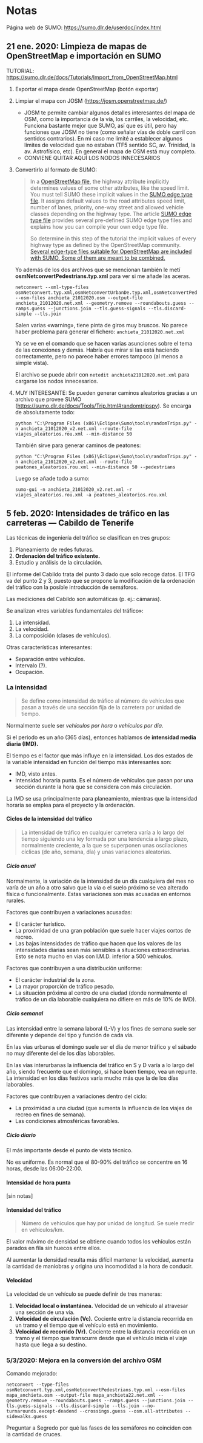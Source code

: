 # Notas

Página web de SUMO: https://sumo.dlr.de/userdoc/index.html

## 21 ene. 2020: Limpieza de mapas de OpenStreetMap e importación en SUMO

TUTORIAL: https://sumo.dlr.de/docs/Tutorials/Import_from_OpenStreetMap.html 

1. Exportar el mapa desde OpenStreetMap (botón exportar)

2. Limpiar el mapa con JOSM (https://josm.openstreetmap.de/)

   - JOSM te permite cambiar algunos detalles interesantes del mapa de OSM, como la importancia de la vía, los carriles, la velocidad, etc. Funciona bastante mejor que SUMO, así que es útil, pero hay funciones que JOSM no tiene (como señalar vías de doble carril con sentidos contrarios). En mi caso me limité a establecer algunos límites de velocidad que no estaban (TF5 sentido SC, av. Trinidad, la av. Astrofísico, etc). En general el mapa de OSM está muy completo.
   - CONVIENE QUITAR AQUÍ LOS NODOS INNECESARIOS

3. Convertirlo al formato de SUMO:

     > In a [OpenStreetMap file](https://sumo.dlr.de/docs/OpenStreetMap_file.html), the highway attribute implicitly determines values of some other attributes, like the speed limit. You must tell SUMO these implicit values in the [SUMO edge type file](https://sumo.dlr.de/docs/SUMO_edge_type_file.html). It assigns default values to the road attributes speed limit, number of lanes, priority, one-way street and allowed vehicle classes depending on the highway type. The article [SUMO edge type file](https://sumo.dlr.de/docs/SUMO_edge_type_file.html) provides several pre-defined SUMO edge type files and explains how you can compile your own edge type file.
      >
      > So determine in this step of the tutorial the implicit values of every highway type as defined by the OpenStreetMap community. [Several edge-type files suitable for OpenStreetMap are included with SUMO. Some of them are meant to be combined.](https://sumo.dlr.de/docs/Networks/Import/OpenStreetMap.html#recommended_typemaps)

    Yo además de los dos archivos que se mencionan también le metí  **osmNetconvertPedestrians.typ.xml** para ver si me añade las aceras.
    
      ```
    netconvert --xml-type-files osmNetconvert.typ.xml,osmNetconvertUrbanDe.typ.xml,osmNetconvertPedestrians.typ.xml --osm-files anchieta_21012020.osm --output-file anchieta_21012020.net.xml --geometry.remove --roundabouts.guess --ramps.guess --junctions.join --tls.guess-signals --tls.discard-simple --tls.join
      ```
   
   Salen varias «warning», tiene pinta de giros muy bruscos. No parece haber problema para generar el fichero: `anchieta_21012020.net.xml`
   
   Ya se ve en el comando que se hacen varias asunciones sobre el tema de las conexiones y demás. Habría que mirar si las está haciendo correctamente, pero no parece haber errores tampoco (al menos a simple vista).
   
   El archivo se puede abrir con `netedit anchieta21012020.net.xml` para cargarse los nodos innecesarios.

4. MUY INTERESANTE: Se pueden generar caminos aleatorios gracias a un archivo que provee SUMO (https://sumo.dlr.de/docs/Tools/Trip.html#randomtripspy). Se encarga de absolutamente todo:

   ```
   python "C:\Program Files (x86)\Eclipse\Sumo\tools\randomTrips.py" -n anchieta_21012020_v2.net.xml --route-file viajes_aleatorios.rou.xml --min-distance 50
   ```

   También sirve para generar caminos de peatones:

   ```
   python "C:\Program Files (x86)\Eclipse\Sumo\tools\randomTrips.py" -n anchieta_21012020_v2.net.xml --route-file peatones_aleatorios.rou.xml --min-distance 50 --pedestrians
   ```

   Luego se añade todo a sumo:

   ```
   sumo-gui -n anchieta_21012020_v2.net.xml -r viajes_aleatorios.rou.xml -a peatones_aleatorios.rou.xml
   ```

## 5 feb. 2020: Intensidades de tráfico en las carreteras — Cabildo de Tenerife

Las técnicas de ingeniería del tráfico se clasifican en tres grupos:

1. Planeamiento de redes futuras.
2. **Ordenación del tráfico existente.**
3. Estudio y análisis de la circulación.

El informe del Cabildo trata del punto 3 dado que solo recoge datos. El TFG va del punto 2 y 3, puesto que se propone la modificación de la ordenación del tráfico con la posible introducción de semáforos.

Las mediciones del Cabildo son automáticas (p. ej.: cámaras).

Se analizan «tres variables fundamentales del tráfico»:

1. La intensidad.
2. La velocidad.
3. La composición (clases de vehículos).

Otras características interesantes:

- Separación entre vehículos.
- Intervalo (?).
- Ocupación.

### La intensidad

> Se define como intensidad de tráfico al número de vehículos que pasan a través de una
> sección fija de la carretera por unidad de tiempo.

Normalmente suele ser *vehículos por hora* o *vehículos por día*. 

Si el periodo es un año (365 días), entonces hablamos de **intensidad media diaria (IMD).**

El tiempo es el factor que más influye en la intensidad. Los dos estados de la variable intensidad en función del tiempo más interesantes son:

- IMD, visto antes.
- Intensidad horaria punta. Es el número de vehículos que pasan por una sección durante la hora que se considera con más circulación.

La IMD se usa principalmente para planeamiento, mientras que la intensidad horaria se emplea para el proyecto y la ordenación.

#### Ciclos de la intensidad del tráfico

> La intensidad de tráfico en cualquier carretera varía a lo largo del tiempo siguiendo una ley formada por una tendencia a largo plazo, normalmente creciente, a la que se superponen unas oscilaciones cíclicas (de año, semana, día) y unas variaciones aleatorias.

##### Ciclo anual 

Normalmente, la variación de la intensidad de un día cualquiera del mes no varía de un año a otro salvo que la vía o el suelo próximo se vea alterado física o funcionalmente. Estas variaciones son más acusadas en entornos rurales.

Factores que contribuyen a variaciones acusadas:

- El carácter turístico.
- La proximidad de una gran población que suele hacer viajes cortos de recreo.
- Las bajas intensidades de tráfico que hacen que los valores de las intensidades diarias
  sean más sensibles a situaciones extraordinarias. Esto se nota mucho en vías con
  I.M.D. inferior a 500 vehículos.

Factores que contribuyen a una distribución uniforme:

- El carácter industrial de la zona.
- La mayor proporción de tráfico pesado.
- La situación próxima al centro de una ciudad (donde normalmente el tráfico de un día laborable cualquiera no difiere en más de 10% de IMD).

##### Ciclo semanal

Las intensidad entre la semana laboral (L-V) y los fines de semana suele ser diferente y depende del tipo y función de cada vía.

En las vías urbanas el domingo suele ser el día de menor tráfico y el sábado no muy diferente del  de los días laborables.

En las vías interurbanas la influencia del tráfico en S y D varía a lo largo del año, siendo frecuente que el domingo, si hace buen tiempo, vea un repunte. La intensidad en los días festivos varía mucho más que la de los días laborables.

Factores que contribuyen a variaciones dentro del ciclo:

- La proximidad a una ciudad (que aumenta la influencia de los viajes de recreo en fines de semana).
- Las condiciones atmosféricas favorables.

##### Ciclo diario

El más importante desde el punto de vista técnico.

No es uniforme. Es normal que el 80-90% del tráfico se concentre en 16 horas, desde las 06:00-22:00.

#### Intensidad de hora punta

[sin notas]

#### Intensidad del tráfico

> Número de vehículos que hay por unidad de longitud. Se suele medir en vehículos/km. 

El valor máximo de densidad se obtiene cuando todos los vehículos están parados en fila sin huecos entre ellos.

Al aumentar la densidad resulta más difícil mantener la velocidad, aumenta la cantidad de maniobras y origina una incomodidad a la hora de conducir.

#### Velocidad

La velocidad de un vehículo se puede definir de tres maneras:

1. **Velocidad local o instantánea.** Velocidad de un vehículo al atravesar una sección de una vía.
2. **Velocidad de circulación (Vc).** Cociente entre la distancia recorrida en un tramo y el tiempo que el vehículo está en movimiento.
3. **Velocidad de recorrido (Vr).** Cociente entre la distancia recorrida en un tramo y el tiempo que transcurre desde que el vehículo inicia el viaje hasta que llega a su destino.

### 5/3/2020: Mejora en la conversión del archivo OSM

Comando mejorado: 

```
netconvert --type-files osmNetconvert.typ.xml,osmNetconvertPedestrians.typ.xml --osm-files mapa_anchieta.osm --output-file mapa_anchieta22.net.xml --geometry.remove --roundabouts.guess --ramps.guess --junctions.join --tls.guess-signals --tls.discard-simple --tls.join --no-turnarounds.except-deadend --crossings.guess --osm.all-attributes --sidewalks.guess
```

Preguntar a Segredo por qué las fases de los semáforos no coinciden con la cantidad de cruces.